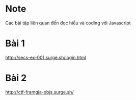 # Note

Các bài tập liên quan đến đọc hiểu và coding với Javascript

# Bài 1

http://secs-ex-001.surge.sh/login.html

# Bài 2

http://ctf-framgia-objs.surge.sh/
